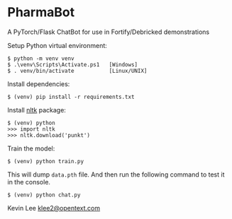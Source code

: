 # PharmaBot

A PyTorch/Flask ChatBot for use in Fortify/Debricked demonstrations


Setup Python virtual environment:

```
$ python -m venv venv
$ .\venv\Scripts\Activate.ps1	[Windows]
$ . venv/bin/activate			[Linux/UNIX]
```

Install dependencies:

```
$ (venv) pip install -r requirements.txt

```

Install [nltk]() package:

```
$ (venv) python
>>> import nltk
>>> nltk.download('punkt')
```

Train the model:

```
$ (venv) python train.py
```

This will dump `data.pth` file. And then run the following command to test it in the console.

```
$ (venv) python chat.py
```

Kevin Lee
klee2@opentext.com

